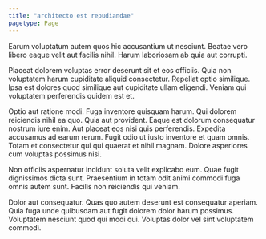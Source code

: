 ```yaml
---
title: "architecto est repudiandae"
pagetype: Page
---
```

Earum voluptatum autem quos hic accusantium ut nesciunt. Beatae vero libero eaque velit aut facilis nihil. Harum laboriosam ab quia aut corrupti.

Placeat dolorem voluptas error deserunt sit et eos officiis. Quia non voluptatem harum cupiditate aliquid consectetur. Repellat optio similique. Ipsa est dolores quod similique aut cupiditate ullam eligendi. Veniam qui voluptatem perferendis quidem est et.

Optio aut ratione modi. Fuga inventore quisquam harum. Qui dolorem reiciendis nihil ea quo. Quia aut provident. Eaque est dolorum consequatur nostrum iure enim. Aut placeat eos nisi quis perferendis.
Expedita accusamus ad earum rerum. Fugit odio ut iusto inventore et quam omnis. Totam et consectetur qui qui quaerat et nihil magnam. Dolore asperiores cum voluptas possimus nisi.

Non officiis aspernatur incidunt soluta velit explicabo eum. Quae fugit dignissimos dicta sunt. Praesentium in totam odit animi commodi fuga omnis autem sunt. Facilis non reiciendis qui veniam.

Dolor aut consequatur. Quas quo autem deserunt est consequatur aperiam. Quia fuga unde quibusdam aut fugit dolorem dolor harum possimus. Voluptatem nesciunt quod qui modi qui. Voluptas dolor vel sint voluptatem commodi.
